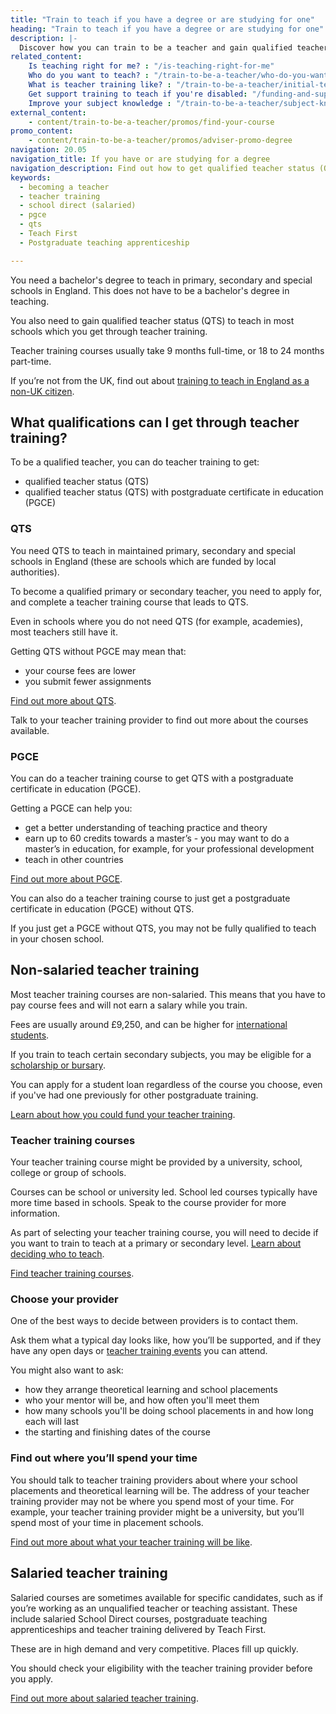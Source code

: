 ```yaml
---
title: "Train to teach if you have a degree or are studying for one"
heading: "Train to teach if you have a degree or are studying for one"
description: |-
  Discover how you can train to be a teacher and gain qualified teacher status (QTS) if you have a degree. Including school-led and university-led training.
related_content:
    Is teaching right for me? : "/is-teaching-right-for-me"
    Who do you want to teach? : "/train-to-be-a-teacher/who-do-you-want-to-teach"
    What is teacher training like? : "/train-to-be-a-teacher/initial-teacher-training"
    Get support training to teach if you're disabled: "/funding-and-support/if-youre-disabled"
    Improve your subject knowledge : "/train-to-be-a-teacher/subject-knowledge-enhancement"
external_content:
    - content/train-to-be-a-teacher/promos/find-your-course
promo_content:
    - content/train-to-be-a-teacher/promos/adviser-promo-degree
navigation: 20.05
navigation_title: If you have or are studying for a degree
navigation_description: Find out how to get qualified teacher status (QTS) through postgraduate teacher training if you have a degree or you’re studying for one. 
keywords:
  - becoming a teacher
  - teacher training
  - school direct (salaried)
  - pgce
  - qts
  - Teach First
  - Postgraduate teaching apprenticeship

---
```



You need a bachelor's degree to teach in primary, secondary and special schools in England. This does not have to be a bachelor's degree in teaching.

You also need to gain qualified teacher status (QTS) to teach in most schools which you get through teacher training.

Teacher training courses usually take 9 months full-time, or 18 to 24 months part-time.

If you’re not from the UK, find out about [training to teach in England as a non-UK citizen](/non-uk-teachers).

## What qualifications can I get through teacher training?

To be a qualified teacher, you can do teacher training to get:

* qualified teacher status (QTS)
* qualified teacher status (QTS) with postgraduate certificate in education (PGCE)

### QTS

You need QTS to teach in maintained primary, secondary and special schools in England (these are schools which are funded by local authorities).

To become a qualified primary or secondary teacher, you need to apply for, and complete a teacher training course that leads to QTS.

Even in schools where you do not need QTS (for example, academies), most teachers still have it.

Getting QTS without PGCE may mean that:

* your course fees are lower
* you submit fewer assignments

[Find out more about QTS](/what-is-qts).

Talk to your teacher training provider to find out more about the courses available.

### PGCE

You can do a teacher training course to get QTS with a postgraduate certificate in education (PGCE).

Getting a PGCE can help you:

* get a better understanding of teaching practice and theory
* earn up to 60 credits towards a master’s - you may want to do a master’s in education, for example, for your professional development
* teach in other countries

[Find out more about PGCE](/what-is-a-pgce).

You can also do a teacher training course to just get a postgraduate certificate in education (PGCE) without QTS.

If you just get a PGCE without QTS, you may not be fully qualified to teach in your chosen school.

## Non-salaried teacher training

Most teacher training courses are non-salaried. This means that you have to pay course fees and will not earn a salary while you train.

Fees are usually around £9,250, and can be higher for [international students](/non-uk-teachers/train-to-teach-in-england-as-an-international-student).

If you train to teach certain secondary subjects, you may be eligible for a [scholarship or bursary](/funding-and-support/scholarships-and-bursaries).

You can apply for a student loan regardless of the course you choose, even if you've had one previously for other postgraduate training.

[Learn about how you could fund your teacher training](/funding-and-support).

### Teacher training courses

Your teacher training course might be provided by a university, school, college or group of schools.

Courses can be school or university led. School led courses typically have more time based in schools. Speak to the course provider for more information.

As part of selecting your teacher training course, you will need to decide if you want to train to teach at a primary or secondary level. [Learn about deciding who to teach](/train-to-be-a-teacher/who-do-you-want-to-teach).

[Find teacher training courses](https://www.find-postgraduate-teacher-training.service.gov.uk/).

### Choose your provider

One of the best ways to decide between providers is to contact them.

Ask them what a typical day looks like, how you’ll be supported, and if they have any open days or [teacher training events](/events) you can attend.

You might also want to ask:

* how they arrange theoretical learning and school placements
* who your mentor will be, and how often you'll meet them
* how many schools you'll be doing school placements in and how long each will last
* the starting and finishing dates of the course

### Find out where you’ll spend your time

You should talk to teacher training providers about where your school placements and theoretical learning will be. The address of your teacher training provider may not be where you spend most of your time. For example, your teacher training provider might be a university, but you’ll spend most of your time in placement schools.

[Find out more about what your teacher training will be like](/train-to-be-a-teacher/initial-teacher-training).

## Salaried teacher training

Salaried courses are sometimes available for specific candidates, such as if you’re working as an unqualified teacher or teaching assistant. These include salaried School Direct courses, postgraduate teaching apprenticeships and teacher training delivered by Teach First.

These are in high demand and very competitive. Places fill up quickly.

You should check your eligibility with the teacher training provider before you apply.

[Find out more about salaried teacher training](/funding-and-support/salaried-teacher-training).

